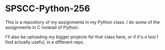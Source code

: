 # SPSCC-Python-256
This is a repository of my assignments in my Python class. 
I do some of the assignments in C instead of Python. 

I'll also be uploading my bigger projects for that class here, or if it's a tool I find actually useful, in a different repo.

